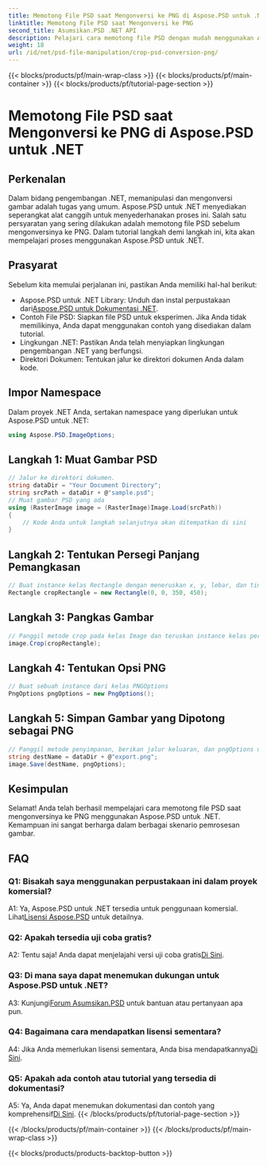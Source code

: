 ```yaml
---
title: Memotong File PSD saat Mengonversi ke PNG di Aspose.PSD untuk .NET
linktitle: Memotong File PSD saat Mengonversi ke PNG
second_title: Asumsikan.PSD .NET API
description: Pelajari cara memotong file PSD dengan mudah menggunakan Aspose.PSD untuk .NET. Ikuti panduan langkah demi langkah kami untuk konversi ke PNG tanpa hambatan.
weight: 18
url: /id/net/psd-file-manipulation/crop-psd-conversion-png/
---
```


{{< blocks/products/pf/main-wrap-class >}}
{{< blocks/products/pf/main-container >}}
{{< blocks/products/pf/tutorial-page-section >}}

# Memotong File PSD saat Mengonversi ke PNG di Aspose.PSD untuk .NET

## Perkenalan
Dalam bidang pengembangan .NET, memanipulasi dan mengonversi gambar adalah tugas yang umum. Aspose.PSD untuk .NET menyediakan seperangkat alat canggih untuk menyederhanakan proses ini. Salah satu persyaratan yang sering dilakukan adalah memotong file PSD sebelum mengonversinya ke PNG. Dalam tutorial langkah demi langkah ini, kita akan mempelajari proses menggunakan Aspose.PSD untuk .NET.
## Prasyarat
Sebelum kita memulai perjalanan ini, pastikan Anda memiliki hal-hal berikut:
-  Aspose.PSD untuk .NET Library: Unduh dan instal perpustakaan dari[Aspose.PSD untuk Dokumentasi .NET](https://reference.aspose.com/psd/net/).
- Contoh File PSD: Siapkan file PSD untuk eksperimen. Jika Anda tidak memilikinya, Anda dapat menggunakan contoh yang disediakan dalam tutorial.
- Lingkungan .NET: Pastikan Anda telah menyiapkan lingkungan pengembangan .NET yang berfungsi.
- Direktori Dokumen: Tentukan jalur ke direktori dokumen Anda dalam kode.
## Impor Namespace
Dalam proyek .NET Anda, sertakan namespace yang diperlukan untuk Aspose.PSD untuk .NET:
```csharp
using Aspose.PSD.ImageOptions;
```
## Langkah 1: Muat Gambar PSD
```csharp
// Jalur ke direktori dokumen.
string dataDir = "Your Document Directory";
string srcPath = dataDir + @"sample.psd";
// Muat gambar PSD yang ada
using (RasterImage image = (RasterImage)Image.Load(srcPath))
{
    // Kode Anda untuk langkah selanjutnya akan ditempatkan di sini
}
```
## Langkah 2: Tentukan Persegi Panjang Pemangkasan
```csharp
// Buat instance kelas Rectangle dengan meneruskan x, y, lebar, dan tinggi
Rectangle cropRectangle = new Rectangle(0, 0, 350, 450);
```
## Langkah 3: Pangkas Gambar
```csharp
// Panggil metode crop pada kelas Image dan teruskan instance kelas persegi panjang
image.Crop(cropRectangle);
```
## Langkah 4: Tentukan Opsi PNG
```csharp
// Buat sebuah instance dari kelas PNGOptions
PngOptions pngOptions = new PngOptions();
```
## Langkah 5: Simpan Gambar yang Dipotong sebagai PNG
```csharp
// Panggil metode penyimpanan, berikan jalur keluaran, dan pngOptions untuk mengonversi file PSD ke PNG dan menyimpan hasilnya
string destName = dataDir + @"export.png";
image.Save(destName, pngOptions);
```
## Kesimpulan

Selamat! Anda telah berhasil mempelajari cara memotong file PSD saat mengonversinya ke PNG menggunakan Aspose.PSD untuk .NET. Kemampuan ini sangat berharga dalam berbagai skenario pemrosesan gambar.

## FAQ

### Q1: Bisakah saya menggunakan perpustakaan ini dalam proyek komersial?

 A1: Ya, Aspose.PSD untuk .NET tersedia untuk penggunaan komersial. Lihat[Lisensi Aspose.PSD](https://purchase.aspose.com/buy) untuk detailnya.

### Q2: Apakah tersedia uji coba gratis?

A2: Tentu saja! Anda dapat menjelajahi versi uji coba gratis[Di Sini](https://releases.aspose.com/).

### Q3: Di mana saya dapat menemukan dukungan untuk Aspose.PSD untuk .NET?

 A3: Kunjungi[Forum Asumsikan.PSD](https://forum.aspose.com/c/psd/34) untuk bantuan atau pertanyaan apa pun.

### Q4: Bagaimana cara mendapatkan lisensi sementara?

 A4: Jika Anda memerlukan lisensi sementara, Anda bisa mendapatkannya[Di Sini](https://purchase.aspose.com/temporary-license/).

### Q5: Apakah ada contoh atau tutorial yang tersedia di dokumentasi?

 A5: Ya, Anda dapat menemukan dokumentasi dan contoh yang komprehensif[Di Sini](https://reference.aspose.com/psd/net/).
{{< /blocks/products/pf/tutorial-page-section >}}

{{< /blocks/products/pf/main-container >}}
{{< /blocks/products/pf/main-wrap-class >}}

{{< blocks/products/products-backtop-button >}}
